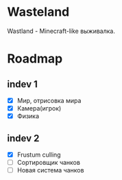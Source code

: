 # Wasteland
Wastland - Minecraft-like выживалка.

# Roadmap
## indev 1
- [x] Мир, отрисовка мира
- [x] Камера(игрок)
- [x] Физика

## indev 2
- [x] Frustum culling
- [ ] Сортировщик чанков
- [ ] Новая система чанков